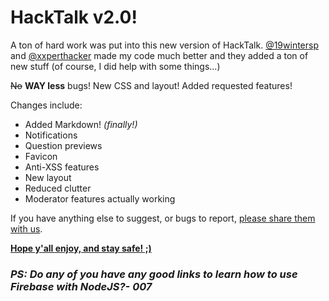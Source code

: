 # HackTalk v2.0!

A ton of hard work was put into this new version of HackTalk. [@19wintersp](https://repl.it/@19wintersp) and [@xxperthacker](https://repl.it/@xxperthacker) made my code much better and they added a ton of new stuff (of course, I did help with some things...)

~~No~~ **WAY less** bugs! New CSS and layout! Added requested features!

Changes include:

* Added Markdown! *(finally!)*
* Notifications
* Question previews
* Favicon
* Anti-XSS features
* New layout
* Reduced clutter
* Moderator features actually working

If you have anything else to suggest, or bugs to report, [please share them with us](https://hacktalk.epicgamer007.repl.co/question-0).

[**Hope y'all enjoy, and stay safe! ;)**](https://hacktalk.epicgamer007.repl.co/)

### *PS: Do any of you have any good links to learn how to use Firebase with NodeJS?- 007*